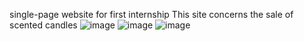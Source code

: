 single-page website for first internship 
This site concerns the sale of scented candles
![image](https://github.com/Malekkk25/Angel-s/assets/98125803/5ee9de0a-5698-4328-8526-0b603aa0a7b9)
![image](https://github.com/Malekkk25/Angel-s/assets/98125803/fe5f8079-7344-49d7-8b75-95d21320234c)
![image](https://github.com/Malekkk25/Angel-s/assets/98125803/ef774190-9910-45c0-aac9-547f2a3b5ce3)


